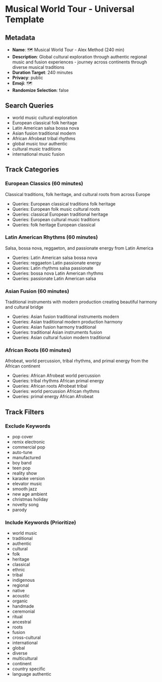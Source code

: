 # Musical World Tour - Universal Template

## Metadata

- **Name**: 🗺️ Musical World Tour - Alex Method (240 min)
- **Description**: Global cultural exploration through authentic regional music and fusion experiences - journey across continents through diverse musical traditions
- **Duration Target**: 240 minutes
- **Privacy**: public
- **Emoji**: 🗺️
- **Randomize Selection**: false

## Search Queries
- world music cultural exploration
- European classical folk heritage
- Latin American salsa bossa nova
- Asian fusion traditional modern
- African Afrobeat tribal rhythms
- global music tour authentic
- cultural music traditions
- international music fusion

## Track Categories

### European Classics (60 minutes)
Classical traditions, folk heritage, and cultural roots from across Europe
- Queries: European classical traditions folk heritage
- Queries: European folk music cultural roots
- Queries: classical European traditional heritage
- Queries: European cultural music traditions
- Queries: folk heritage European classical

### Latin American Rhythms (60 minutes)
Salsa, bossa nova, reggaeton, and passionate energy from Latin America
- Queries: Latin American salsa bossa nova
- Queries: reggaeton Latin passionate energy
- Queries: Latin rhythms salsa passionate
- Queries: bossa nova Latin American rhythms
- Queries: passionate Latin American salsa

### Asian Fusion (60 minutes)
Traditional instruments with modern production creating beautiful harmony and cultural bridge
- Queries: Asian fusion traditional instruments modern
- Queries: Asian traditional modern production harmony
- Queries: Asian fusion harmony traditional
- Queries: traditional Asian instruments fusion
- Queries: Asian cultural fusion modern traditional

### African Roots (60 minutes)
Afrobeat, world percussion, tribal rhythms, and primal energy from the African continent
- Queries: African Afrobeat world percussion
- Queries: tribal rhythms African primal energy
- Queries: African roots Afrobeat tribal
- Queries: world percussion African rhythms
- Queries: primal energy African Afrobeat

## Track Filters

### Exclude Keywords
- pop cover
- remix electronic
- commercial pop
- auto-tune
- manufactured
- boy band
- teen pop
- reality show
- karaoke version
- elevator music
- smooth jazz
- new age ambient
- christmas holiday
- novelty song
- parody

### Include Keywords (Prioritize)
- world music
- traditional
- authentic
- cultural
- folk
- heritage
- classical
- ethnic
- tribal
- indigenous
- regional
- native
- acoustic
- organic
- handmade
- ceremonial
- ritual
- ancestral
- roots
- fusion
- cross-cultural
- international
- global
- diverse
- multicultural
- continent
- country specific
- language authentic
